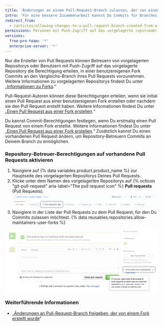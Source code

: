 ```yaml
---
title: 'Änderungen an einem Pull-Request-Branch zulassen, der von einem Fork erstellt wurde'
intro: 'Für eine bessere Zusammenarbeit kannst Du Commits für Branches erlauben, die Du aus Forks in Deinem Benutzerkonto erstellt hast.'
redirect_from:
  - /articles/allowing-changes-to-a-pull-request-branch-created-from-a-fork
permissions: Personen mit Push-Zugriff auf das vorgelagerte (upstream) Repository einer Fork im Besitz eines Benutzerkontos können zu den geforkten Branches freigeben.
versions:
  free-pro-team: '*'
  enterprise-server: '*'
---
```


Nur die Ersteller von Pull Requests können Betreuern von vorgelagerten Repositorys oder Benutzern mit Push-Zugriff auf das vorgelagerte Repository die Berechtigung erteilen, in einer benutzereigenen Fork Commits an den Vergleichs-Branch ihres Pull Requests vorzunehmen. Weitere Informationen zu vorgelagerten Repositorys findest Du unter „[Informationen zu Forks](/articles/about-forks).“

Pull-Request-Autoren können diese Berechtigungen erteilen, wenn sie initial einen Pull Request aus einer benutzereigenen Fork erstellen oder nachdem sie den Pull Request erstellt haben. Weitere Informationen findest Du unter „[Einen Pull Request aus einer Fork erstellen](/articles/creating-a-pull-request-from-a-fork).“

Du kannst Commit-Berechtigungen festlegen, wenn Du erstmalig einen Pull Request von einem Fork erstellst. Weitere Informationen findest Du unter „[Einen Pull Request aus einer Fork erstellen](/articles/creating-a-pull-request-from-a-fork).“ Zusätzlich kannst Du einen vorhandenen Pull Request ändern, um Repository-Betreuern Commits an Deinem Branch zu ermöglichen.

### Repository-Betreuer-Berechtigungen auf vorhandene Pull Requests aktivieren

1. Navigiere auf {% data variables.product.product_name %} zur Hauptseite des vorgelagerten Repositorys Deines Pull Requests.
2. Klicke unter dem Namen des vorgelagerten Repositorys auf {% octicon "git-pull-request" aria-label="The pull request icon" %} **Pull requests** (Pull Requests). ![Auswahl der Issue- und Pull-Request-Registerkarten](/assets/images/help/repository/repo-tabs-pull-requests.png)
3. Navigiere in der Liste der Pull Requests zu dem Pull Request, für den Du Commits zulassen möchtest.
{% data reusables.repositories.allow-maintainers-user-forks %}

  ![Kontrollkästchen in Seitenleiste, um Bearbeitung durch Maintainer zuzulassen](/assets/images/help/pull_requests/allow-maintainers-to-make-edits-sidebar-checkbox.png)

### Weiterführende Informationen

- „[Änderungen an Pull-Request-Branch freigeben, der von einem Fork erstellt wurde](/articles/committing-changes-to-a-pull-request-branch-created-from-a-fork)“
